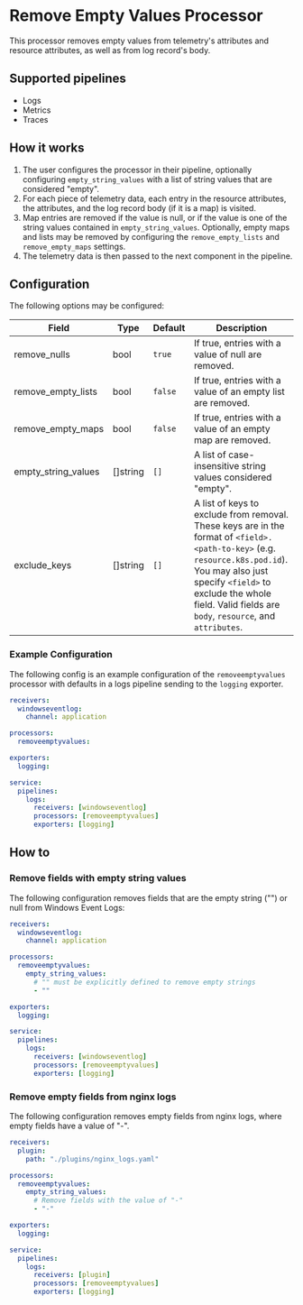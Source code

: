 # Remove Empty Values Processor

This processor removes empty values from telemetry's attributes and resource attributes, as well as from log record's body.

## Supported pipelines

- Logs
- Metrics
- Traces

## How it works

1. The user configures the processor in their pipeline, optionally configuring `empty_string_values` with a list of string values that are considered "empty".
2. For each piece of telemetry data, each entry in the resource attributes, the attributes, and the log record body (if it is a map) is visited.
3. Map entries are removed if the value is null, or if the value is one of the string values contained in `empty_string_values`. Optionally, empty maps and lists may be removed by configuring the `remove_empty_lists` and `remove_empty_maps` settings.
4. The telemetry data is then passed to the next component in the pipeline.

## Configuration

The following options may be configured:

| Field | Type | Default | Description |
| -- | -- | -- | -- |
| remove_nulls | bool | `true` | If true, entries with a value of null are removed. |
| remove_empty_lists | bool | `false` | If true, entries with a value of an empty list are removed. |
| remove_empty_maps | bool | `false` | If true, entries with a value of an empty map are removed. |
| empty_string_values | []string | `[]` | A list of case-insensitive string values considered "empty". |
| exclude_keys | []string | `[]` | A list of keys to exclude from removal. These keys are in the format of `<field>.<path-to-key>` (e.g. `resource.k8s.pod.id`). You may also just specify `<field>` to exclude the whole field. Valid fields are `body`, `resource`, and `attributes`. |

### Example Configuration

The following config is an example configuration of the `removeemptyvalues` processor with defaults in a logs pipeline sending to the `logging` exporter.

```yaml
receivers:
  windowseventlog:
    channel: application

processors:
  removeemptyvalues:

exporters:
  logging:

service:
  pipelines:
    logs:
      receivers: [windowseventlog]
      processors: [removeemptyvalues]
      exporters: [logging]
```

## How to

### Remove fields with empty string values
The following configuration removes fields that are the empty string ("") or null from Windows Event Logs:

```yaml
receivers:
  windowseventlog:
    channel: application

processors:
  removeemptyvalues:
    empty_string_values:
      # "" must be explicitly defined to remove empty strings
      - ""

exporters:
  logging:

service:
  pipelines:
    logs:
      receivers: [windowseventlog]
      processors: [removeemptyvalues]
      exporters: [logging]
```

### Remove empty fields from nginx logs

The following configuration removes empty fields from nginx logs, where empty fields have a value of "-".

```yaml
receivers:
  plugin:
    path: "./plugins/nginx_logs.yaml"

processors:
  removeemptyvalues:
    empty_string_values:
      # Remove fields with the value of "-"
      - "-"

exporters:
  logging:

service:
  pipelines:
    logs:
      receivers: [plugin]
      processors: [removeemptyvalues]
      exporters: [logging]
```

